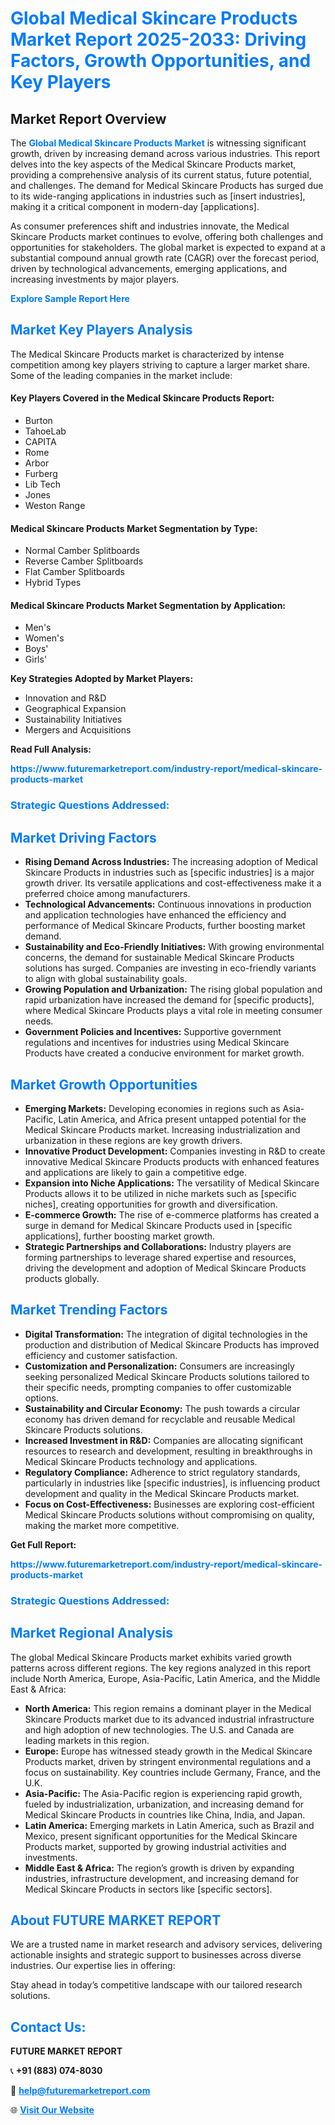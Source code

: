 <h1 style="color: #007BFF;">Global Medical Skincare Products Market Report 2025-2033: Driving Factors, Growth Opportunities, and Key Players</h1>

<section id="overview">
<h2>Market Report Overview</h2>
<p>The <a href="https://www.futuremarketreport.com/industry-report/medical-skincare-products-market" style="color: #007BFF; text-decoration: none;"><strong>Global Medical Skincare Products Market</strong></a> is witnessing significant growth, driven by increasing demand across various industries. This report delves into the key aspects of the Medical Skincare Products market, providing a comprehensive analysis of its current status, future potential, and challenges. The demand for Medical Skincare Products has surged due to its wide-ranging applications in industries such as [insert industries], making it a critical component in modern-day [applications].</p>
<p>As consumer preferences shift and industries innovate, the Medical Skincare Products market continues to evolve, offering both challenges and opportunities for stakeholders. The global market is expected to expand at a substantial compound annual growth rate (CAGR) over the forecast period, driven by technological advancements, emerging applications, and increasing investments by major players.</p>
</section>

<section id="overview">
<p><a href="https://www.futuremarketreport.com/request-sample/reportId=33085" style="color: #007BFF; text-decoration: none;"><strong>Explore Sample Report Here</strong></a></p>
</section>

<section id="key-players">
<h2 style="color: #007BFF;">Market Key Players Analysis</h2>
<p>The Medical Skincare Products market is characterized by intense competition among key players striving to capture a larger market share. Some of the leading companies in the market include:</p>
<h4>Key Players Covered in the Medical Skincare Products Report:</h4>
<ul><li>Burton</li><li>TahoeLab</li><li>CAPITA</li><li>Rome</li><li>Arbor</li><li>Furberg</li><li>Lib Tech</li><li>Jones</li><li>Weston Range</li></ul>
<h4>Medical Skincare Products Market Segmentation by Type:</h4>
<ul><li>Normal Camber Splitboards</li><li>Reverse Camber Splitboards</li><li>Flat Camber Splitboards</li><li>Hybrid Types</li></ul>

<h4>Medical Skincare Products Market Segmentation by Application:</h4>
<ul><li>Men&#039;s</li><li>Women&#039;s</li><li>Boys&#039;</li><li>Girls&#039;</li></ul>
<p><strong>Key Strategies Adopted by Market Players:</strong></p>
<ul>
<li>Innovation and R&D</li>
<li>Geographical Expansion</li>
<li>Sustainability Initiatives</li>
<li>Mergers and Acquisitions</li>
</ul>
</section>

<section>
<p><strong>Read Full Analysis: </strong></p><a href="https://www.futuremarketreport.com/industry-report/medical-skincare-products-market" style="color: #007BFF; text-decoration: none;"><strong>https://www.futuremarketreport.com/industry-report/medical-skincare-products-market</strong></a>
<h3 style="color: #007BFF;">Strategic Questions Addressed:</h3>
</section>

<section id="driving-factors">
<h2 style="color: #007BFF;">Market Driving Factors</h2>
<ul>
<li><strong>Rising Demand Across Industries:</strong> The increasing adoption of Medical Skincare Products in industries such as [specific industries] is a major growth driver. Its versatile applications and cost-effectiveness make it a preferred choice among manufacturers.</li>
<li><strong>Technological Advancements:</strong> Continuous innovations in production and application technologies have enhanced the efficiency and performance of Medical Skincare Products, further boosting market demand.</li>
<li><strong>Sustainability and Eco-Friendly Initiatives:</strong> With growing environmental concerns, the demand for sustainable Medical Skincare Products solutions has surged. Companies are investing in eco-friendly variants to align with global sustainability goals.</li>
<li><strong>Growing Population and Urbanization:</strong> The rising global population and rapid urbanization have increased the demand for [specific products], where Medical Skincare Products plays a vital role in meeting consumer needs.</li>
<li><strong>Government Policies and Incentives:</strong> Supportive government regulations and incentives for industries using Medical Skincare Products have created a conducive environment for market growth.</li>
</ul>
</section>

<section id="growth-opportunities">
<h2 style="color: #007BFF;">Market Growth Opportunities</h2>
<ul>
<li><strong>Emerging Markets:</strong> Developing economies in regions such as Asia-Pacific, Latin America, and Africa present untapped potential for the Medical Skincare Products market. Increasing industrialization and urbanization in these regions are key growth drivers.</li>
<li><strong>Innovative Product Development:</strong> Companies investing in R&D to create innovative Medical Skincare Products products with enhanced features and applications are likely to gain a competitive edge.</li>
<li><strong>Expansion into Niche Applications:</strong> The versatility of Medical Skincare Products allows it to be utilized in niche markets such as [specific niches], creating opportunities for growth and diversification.</li>
<li><strong>E-commerce Growth:</strong> The rise of e-commerce platforms has created a surge in demand for Medical Skincare Products used in [specific applications], further boosting market growth.</li>
<li><strong>Strategic Partnerships and Collaborations:</strong> Industry players are forming partnerships to leverage shared expertise and resources, driving the development and adoption of Medical Skincare Products products globally.</li>
</ul>
</section>

<section id="trending-factors">
<h2 style="color: #007BFF;">Market Trending Factors</h2>
<ul>
<li><strong>Digital Transformation:</strong> The integration of digital technologies in the production and distribution of Medical Skincare Products has improved efficiency and customer satisfaction.</li>
<li><strong>Customization and Personalization:</strong> Consumers are increasingly seeking personalized Medical Skincare Products solutions tailored to their specific needs, prompting companies to offer customizable options.</li>
<li><strong>Sustainability and Circular Economy:</strong> The push towards a circular economy has driven demand for recyclable and reusable Medical Skincare Products solutions.</li>
<li><strong>Increased Investment in R&D:</strong> Companies are allocating significant resources to research and development, resulting in breakthroughs in Medical Skincare Products technology and applications.</li>
<li><strong>Regulatory Compliance:</strong> Adherence to strict regulatory standards, particularly in industries like [specific industries], is influencing product development and quality in the Medical Skincare Products market.</li>
<li><strong>Focus on Cost-Effectiveness:</strong> Businesses are exploring cost-efficient Medical Skincare Products solutions without compromising on quality, making the market more competitive.</li>
</ul>
</section>

<section>
<p><strong>Get Full Report: </strong></p><a href="https://www.futuremarketreport.com/industry-report/medical-skincare-products-market" style="color: #007BFF; text-decoration: none;"><strong>https://www.futuremarketreport.com/industry-report/medical-skincare-products-market</strong></a>
<h3 style="color: #007BFF;">Strategic Questions Addressed:</h3>
</section>


<section id="regional-analysis">
<h2 style="color: #007BFF;">Market Regional Analysis</h2>
<p>The global Medical Skincare Products market exhibits varied growth patterns across different regions. The key regions analyzed in this report include North America, Europe, Asia-Pacific, Latin America, and the Middle East & Africa:</p>
<ul>
<li><strong>North America:</strong> This region remains a dominant player in the Medical Skincare Products market due to its advanced industrial infrastructure and high adoption of new technologies. The U.S. and Canada are leading markets in this region.</li>
<li><strong>Europe:</strong> Europe has witnessed steady growth in the Medical Skincare Products market, driven by stringent environmental regulations and a focus on sustainability. Key countries include Germany, France, and the U.K.</li>
<li><strong>Asia-Pacific:</strong> The Asia-Pacific region is experiencing rapid growth, fueled by industrialization, urbanization, and increasing demand for Medical Skincare Products in countries like China, India, and Japan.</li>
<li><strong>Latin America:</strong> Emerging markets in Latin America, such as Brazil and Mexico, present significant opportunities for the Medical Skincare Products market, supported by growing industrial activities and investments.</li>
<li><strong>Middle East & Africa:</strong> The region’s growth is driven by expanding industries, infrastructure development, and increasing demand for Medical Skincare Products in sectors like [specific sectors].</li>
</ul>
</section>

<footer>
<h2 style="color: #007BFF;">About FUTURE MARKET REPORT</h2>
<p>We are a trusted name in market research and advisory services, delivering actionable insights and strategic support to businesses across diverse industries. Our expertise lies in offering:</p>

<p>Stay ahead in today’s competitive landscape with our tailored research solutions.</p>

<h2 style="color: #007BFF;">Contact Us:</h2>
<p><strong>FUTURE MARKET REPORT</strong></p>
<p>📞 <strong>+91 (883) 074-8030</strong></p>
<p>📧 <strong><a href="mailto:help@futuremarketreport.com" style="color: #007BFF;">help@futuremarketreport.com</a></strong></p>
<p>🌐 <strong><a href="https://www.futuremarketreport.com/" style="color: #007BFF;">Visit Our Website</a></strong></p>
</footer>